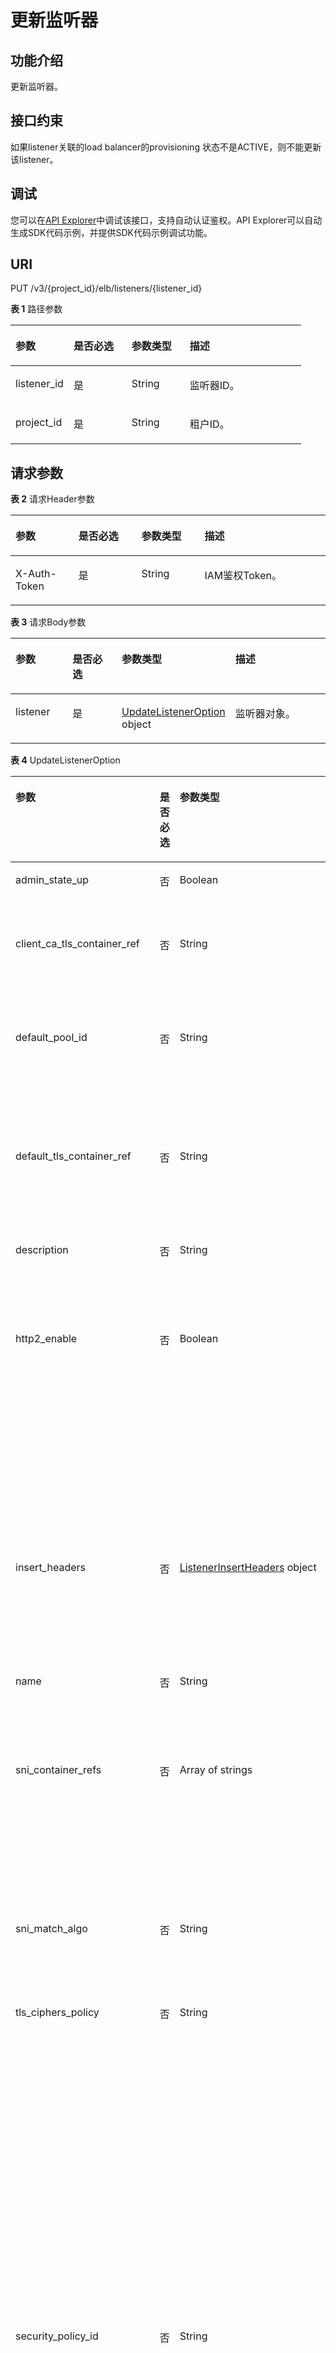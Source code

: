 # 更新监听器<a name="UpdateListener"></a>

## 功能介绍

更新监听器。

## 接口约束

如果listener关联的load balancer的provisioning 状态不是ACTIVE，则不能更新该listener。

## 调试<a name="atuogenerate_1"></a>

您可以在[API Explorer](https://apiexplorer.developer.huaweicloud.com/apiexplorer/doc?product=ELB&api=UpdateListener)中调试该接口，支持自动认证鉴权。API Explorer可以自动生成SDK代码示例，并提供SDK代码示例调试功能。

## URI

PUT /v3/\{project\_id\}/elb/listeners/\{listener\_id\}

**表 1**  路径参数

<table><thead align="left"><tr><th class="cellrowborder" valign="top" width="20%" id="mcps1.2.5.1.1"><p>参数</p>
</th>
<th class="cellrowborder" valign="top" width="20%" id="mcps1.2.5.1.2"><p>是否必选</p>
</th>
<th class="cellrowborder" valign="top" width="20%" id="mcps1.2.5.1.3"><p>参数类型</p>
</th>
<th class="cellrowborder" valign="top" width="40%" id="mcps1.2.5.1.4"><p>描述</p>
</th>
</tr>
</thead>
<tbody><tr><td class="cellrowborder" valign="top" width="20%" headers="mcps1.2.5.1.1 "><p>listener_id</p>
</td>
<td class="cellrowborder" valign="top" width="20%" headers="mcps1.2.5.1.2 "><p>是</p>
</td>
<td class="cellrowborder" valign="top" width="20%" headers="mcps1.2.5.1.3 "><p>String</p>
</td>
<td class="cellrowborder" valign="top" width="40%" headers="mcps1.2.5.1.4 "><p>监听器ID。</p>
</td>
</tr>
<tr><td class="cellrowborder" valign="top" width="20%" headers="mcps1.2.5.1.1 "><p>project_id</p>
</td>
<td class="cellrowborder" valign="top" width="20%" headers="mcps1.2.5.1.2 "><p>是</p>
</td>
<td class="cellrowborder" valign="top" width="20%" headers="mcps1.2.5.1.3 "><p>String</p>
</td>
<td class="cellrowborder" valign="top" width="40%" headers="mcps1.2.5.1.4 "><p>租户ID。</p>
</td>
</tr>
</tbody>
</table>

## 请求参数

**表 2**  请求Header参数

<a name="HeaderParameter"></a>
<table><thead align="left"><tr><th class="cellrowborder" valign="top" width="20%" id="mcps1.2.5.1.1"><p>参数</p>
</th>
<th class="cellrowborder" valign="top" width="20%" id="mcps1.2.5.1.2"><p>是否必选</p>
</th>
<th class="cellrowborder" valign="top" width="20%" id="mcps1.2.5.1.3"><p>参数类型</p>
</th>
<th class="cellrowborder" valign="top" width="40%" id="mcps1.2.5.1.4"><p>描述</p>
</th>
</tr>
</thead>
<tbody><tr><td class="cellrowborder" valign="top" width="20%" headers="mcps1.2.5.1.1 "><p>X-Auth-Token</p>
</td>
<td class="cellrowborder" valign="top" width="20%" headers="mcps1.2.5.1.2 "><p>是</p>
</td>
<td class="cellrowborder" valign="top" width="20%" headers="mcps1.2.5.1.3 "><p>String</p>
</td>
<td class="cellrowborder" valign="top" width="40%" headers="mcps1.2.5.1.4 "><p>IAM鉴权Token。</p>
</td>
</tr>
</tbody>
</table>

**表 3**  请求Body参数

<a name="request_UpdateListenerRequestBody"></a>
<table><thead align="left"><tr><th class="cellrowborder" valign="top" width="20%" id="mcps1.2.5.1.1"><p>参数</p>
</th>
<th class="cellrowborder" valign="top" width="20%" id="mcps1.2.5.1.2"><p>是否必选</p>
</th>
<th class="cellrowborder" valign="top" width="20%" id="mcps1.2.5.1.3"><p>参数类型</p>
</th>
<th class="cellrowborder" valign="top" width="40%" id="mcps1.2.5.1.4"><p>描述</p>
</th>
</tr>
</thead>
<tbody><tr><td class="cellrowborder" valign="top" width="20%" headers="mcps1.2.5.1.1 "><p>listener</p>
</td>
<td class="cellrowborder" valign="top" width="20%" headers="mcps1.2.5.1.2 "><p>是</p>
</td>
<td class="cellrowborder" valign="top" width="20%" headers="mcps1.2.5.1.3 "><p><a href="#request_UpdateListenerOption">UpdateListenerOption</a> object</p>
</td>
<td class="cellrowborder" valign="top" width="40%" headers="mcps1.2.5.1.4 "><p>监听器对象。</p>
</td>
</tr>
</tbody>
</table>

**表 4**  UpdateListenerOption

<a name="request_UpdateListenerOption"></a>
<table><thead align="left"><tr><th class="cellrowborder" valign="top" width="20%" id="mcps1.2.5.1.1"><p>参数</p>
</th>
<th class="cellrowborder" valign="top" width="20%" id="mcps1.2.5.1.2"><p>是否必选</p>
</th>
<th class="cellrowborder" valign="top" width="20%" id="mcps1.2.5.1.3"><p>参数类型</p>
</th>
<th class="cellrowborder" valign="top" width="40%" id="mcps1.2.5.1.4"><p>描述</p>
</th>
</tr>
</thead>
<tbody><tr><td class="cellrowborder" valign="top" width="20%" headers="mcps1.2.5.1.1 "><p>admin_state_up</p>
</td>
<td class="cellrowborder" valign="top" width="20%" headers="mcps1.2.5.1.2 "><p>否</p>
</td>
<td class="cellrowborder" valign="top" width="20%" headers="mcps1.2.5.1.3 "><p>Boolean</p>
</td>
<td class="cellrowborder" valign="top" width="40%" headers="mcps1.2.5.1.4 "><p>监听器的管理状态。只能设置为true。</p>
<p>不支持该字段，请勿使用。</p>
</td>
</tr>
<tr><td class="cellrowborder" valign="top" width="20%" headers="mcps1.2.5.1.1 "><p>client_ca_tls_container_ref</p>
</td>
<td class="cellrowborder" valign="top" width="20%" headers="mcps1.2.5.1.2 "><p>否</p>
</td>
<td class="cellrowborder" valign="top" width="20%" headers="mcps1.2.5.1.3 "><p>String</p>
</td>
<td class="cellrowborder" valign="top" width="40%" headers="mcps1.2.5.1.4 "><p>监听器使用的CA证书ID。当且仅当type=client时，才会使用该字段对应的证书。</p>
<p>监听器协议为QUIC时不支持该字段。</p>
</td>
</tr>
<tr><td class="cellrowborder" valign="top" width="20%" headers="mcps1.2.5.1.1 "><p>default_pool_id</p>
</td>
<td class="cellrowborder" valign="top" width="20%" headers="mcps1.2.5.1.2 "><p>否</p>
</td>
<td class="cellrowborder" valign="top" width="20%" headers="mcps1.2.5.1.3 "><p>String</p>
</td>
<td class="cellrowborder" valign="top" width="40%" headers="mcps1.2.5.1.4 "><p>监听器的默认后端云服务器组ID。当请求没有匹配的转发策略时，转发到默认后端云服务器上处理。</p>
<p>最小长度：<strong>1</strong></p>
<p>最大长度：<strong>36</strong></p>
</td>
</tr>
<tr><td class="cellrowborder" valign="top" width="20%" headers="mcps1.2.5.1.1 "><p>default_tls_container_ref</p>
</td>
<td class="cellrowborder" valign="top" width="20%" headers="mcps1.2.5.1.2 "><p>否</p>
</td>
<td class="cellrowborder" valign="top" width="20%" headers="mcps1.2.5.1.3 "><p>String</p>
</td>
<td class="cellrowborder" valign="top" width="40%" headers="mcps1.2.5.1.4 "><p>监听器使用的服务器证书ID。</p>
<p>使用说明：当监听器协议为HTTPS时，该字段必传，且对应的证书的type必须是server类型。</p>
</td>
</tr>
<tr><td class="cellrowborder" valign="top" width="20%" headers="mcps1.2.5.1.1 "><p>description</p>
</td>
<td class="cellrowborder" valign="top" width="20%" headers="mcps1.2.5.1.2 "><p>否</p>
</td>
<td class="cellrowborder" valign="top" width="20%" headers="mcps1.2.5.1.3 "><p>String</p>
</td>
<td class="cellrowborder" valign="top" width="40%" headers="mcps1.2.5.1.4 "><p>监听器的描述信息。</p>
<p>最小长度：<strong>0</strong></p>
<p>最大长度：<strong>255</strong></p>
</td>
</tr>
<tr><td class="cellrowborder" valign="top" width="20%" headers="mcps1.2.5.1.1 "><p>http2_enable</p>
</td>
<td class="cellrowborder" valign="top" width="20%" headers="mcps1.2.5.1.2 "><p>否</p>
</td>
<td class="cellrowborder" valign="top" width="20%" headers="mcps1.2.5.1.3 "><p>Boolean</p>
</td>
<td class="cellrowborder" valign="top" width="40%" headers="mcps1.2.5.1.4 "><p>客户端与LB之间的HTTPS请求的HTTP2功能的开启状态。 开启后，可提升客户端与LB间的访问性能，但LB与后端服务器间仍采用HTTP1.X协议。</p>
<p>使用说明：</p>
<ul><li><p>仅HTTPS协议监听器有效。</p>
</li><li><p>QUIC监听器不能设置该字段，固定返回为true。</p>
</li><li><p>其他协议的监听器可设置该字段但无效，无论取值如何都不影响监听器正常运行。</p>
</li></ul>
</td>
</tr>
<tr><td class="cellrowborder" valign="top" width="20%" headers="mcps1.2.5.1.1 "><p>insert_headers</p>
</td>
<td class="cellrowborder" valign="top" width="20%" headers="mcps1.2.5.1.2 "><p>否</p>
</td>
<td class="cellrowborder" valign="top" width="20%" headers="mcps1.2.5.1.3 "><p><a href="#request_ListenerInsertHeaders">ListenerInsertHeaders</a> object</p>
</td>
<td class="cellrowborder" valign="top" width="40%" headers="mcps1.2.5.1.4 "><p>可选的HTTP头插入，可以将从负载均衡器到后端云服务器的路径中需要被后端云服务器用到的信息写入HTTP中， 随报文传递到后端云服务器使。例如可通过X-Forwarded-ELB-IP开关，将负载均衡器的弹性公网IP传到后端云服务器。</p>
</td>
</tr>
<tr><td class="cellrowborder" valign="top" width="20%" headers="mcps1.2.5.1.1 "><p>name</p>
</td>
<td class="cellrowborder" valign="top" width="20%" headers="mcps1.2.5.1.2 "><p>否</p>
</td>
<td class="cellrowborder" valign="top" width="20%" headers="mcps1.2.5.1.3 "><p>String</p>
</td>
<td class="cellrowborder" valign="top" width="40%" headers="mcps1.2.5.1.4 "><p>监听器的名称。</p>
<p>最小长度：<strong>0</strong></p>
<p>最大长度：<strong>255</strong></p>
</td>
</tr>
<tr><td class="cellrowborder" valign="top" width="20%" headers="mcps1.2.5.1.1 "><p>sni_container_refs</p>
</td>
<td class="cellrowborder" valign="top" width="20%" headers="mcps1.2.5.1.2 "><p>否</p>
</td>
<td class="cellrowborder" valign="top" width="20%" headers="mcps1.2.5.1.3 "><p>Array of strings</p>
</td>
<td class="cellrowborder" valign="top" width="40%" headers="mcps1.2.5.1.4 "><p>监听器使用的SNI证书（带域名的服务器证书）ID列表。</p>
<p>使用说明：</p>
<ul><li><p>列表对应的所有SNI证书的域名不允许存在重复。</p>
</li><li><p>列表对应的所有SNI证书的域名总数不超过30。</p>
</li></ul>
</td>
</tr>
<tr><td class="cellrowborder" valign="top" width="20%" headers="mcps1.2.5.1.1 "><p>sni_match_algo</p>
</td>
<td class="cellrowborder" valign="top" width="20%" headers="mcps1.2.5.1.2 "><p>否</p>
</td>
<td class="cellrowborder" valign="top" width="20%" headers="mcps1.2.5.1.3 "><p>String</p>
</td>
<td class="cellrowborder" valign="top" width="40%" headers="mcps1.2.5.1.4 "><p>监听器使用的SNI证书泛域名匹配方式。 longest_suffix表示最长尾缀匹配，wildcard表示标准域名分级匹配。 默认为wildcard。</p>
</td>
</tr>
<tr><td class="cellrowborder" valign="top" width="20%" headers="mcps1.2.5.1.1 "><p>tls_ciphers_policy</p>
</td>
<td class="cellrowborder" valign="top" width="20%" headers="mcps1.2.5.1.2 "><p>否</p>
</td>
<td class="cellrowborder" valign="top" width="20%" headers="mcps1.2.5.1.3 "><p>String</p>
</td>
<td class="cellrowborder" valign="top" width="40%" headers="mcps1.2.5.1.4 "><p>监听器使用的安全策略。</p>
<p>取值：tls-1-0-inherit,tls-1-0, tls-1-1, tls-1-2,tls-1-2-strict，tls-1-2-fs，tls-1-0-with-1-3, tls-1-2-fs-with-1-3, hybrid-policy-1-0，默认：tls-1-0。</p>
<p>使用说明：</p>
<ul><li><p>仅对HTTPS协议类型的监听器且关联LB为独享型时有效。</p>
</li><li><p>QUIC监听器不支持该字段。</p>
</li><li><p>若同时设置了security_policy_id和tls_ciphers_policy，则仅security_policy_id生效。</p>
</li><li><p>加密套件的优先顺序为ecc套件、rsa套件、tls1.3协议的套件（即支持ecc又支持rsa）</p>
</li></ul>
</td>
</tr>
<tr><td class="cellrowborder" valign="top" width="20%" headers="mcps1.2.5.1.1 "><p>security_policy_id</p>
</td>
<td class="cellrowborder" valign="top" width="20%" headers="mcps1.2.5.1.2 "><p>否</p>
</td>
<td class="cellrowborder" valign="top" width="20%" headers="mcps1.2.5.1.3 "><p>String</p>
</td>
<td class="cellrowborder" valign="top" width="40%" headers="mcps1.2.5.1.4 "><p>自定义安全策略的ID。</p>
<p>使用说明：</p>
<ul><li><p>仅对HTTPS协议类型的监听器且关联LB为独享型时有效。</p>
</li><li><p>若同时设置了security_policy_id和tls_ciphers_policy，则仅security_policy_id生效。</p>
</li><li><p>加密套件的优先顺序为ecc套件、rsa套件、tls1.3协议的套件（即支持ecc又支持rsa）</p>
</li></ul>
<p>最小长度：<strong>1</strong></p>
<p>最大长度：<strong>36</strong></p>
</td>
</tr>
<tr><td class="cellrowborder" valign="top" width="20%" headers="mcps1.2.5.1.1 "><p>enable_member_retry</p>
</td>
<td class="cellrowborder" valign="top" width="20%" headers="mcps1.2.5.1.2 "><p>否</p>
</td>
<td class="cellrowborder" valign="top" width="20%" headers="mcps1.2.5.1.3 "><p>Boolean</p>
</td>
<td class="cellrowborder" valign="top" width="40%" headers="mcps1.2.5.1.4 "><p>是否开启后端服务器的重试。</p>
<p>取值：true 开启重试，false 不开启重试。默认：true。</p>
<p>使用说明：</p>
<ul><li><p>若关联是共享型LB，仅在protocol为HTTP、TERMINATED_HTTPS时才能传入该字段。</p>
</li><li><p>若关联是独享型LB，仅在protocol为HTTP、HTTPS和QUIC时才能传入该字段。</p>
</li></ul>
</td>
</tr>
<tr><td class="cellrowborder" valign="top" width="20%" headers="mcps1.2.5.1.1 "><p>member_timeout</p>
</td>
<td class="cellrowborder" valign="top" width="20%" headers="mcps1.2.5.1.2 "><p>否</p>
</td>
<td class="cellrowborder" valign="top" width="20%" headers="mcps1.2.5.1.3 "><p>Integer</p>
</td>
<td class="cellrowborder" valign="top" width="40%" headers="mcps1.2.5.1.4 "><p>等待后端服务器响应超时时间。请求转发后端服务器后，在等待超时member_timeout时长没有响应，负载均衡将终止等待，并返回 HTTP504错误码。</p>
<p>取值：1-300s。</p>
<p>使用说明：仅支持协议为HTTP/HTTPS的监听器。</p>
<p>最小值：<strong>1</strong></p>
<p>最大值：<strong>300</strong></p>
</td>
</tr>
<tr><td class="cellrowborder" valign="top" width="20%" headers="mcps1.2.5.1.1 "><p>client_timeout</p>
</td>
<td class="cellrowborder" valign="top" width="20%" headers="mcps1.2.5.1.2 "><p>否</p>
</td>
<td class="cellrowborder" valign="top" width="20%" headers="mcps1.2.5.1.3 "><p>Integer</p>
</td>
<td class="cellrowborder" valign="top" width="40%" headers="mcps1.2.5.1.4 "><p>等待客户端请求超时时间，仅限协议为HTTP，HTTPS的监听器配置。取值范围为1-300s, 默认值为60s TCP，UDP协议的监听器不支持此字段</p>
<p>最小值：<strong>1</strong></p>
<p>最大值：<strong>300</strong></p>
</td>
</tr>
<tr><td class="cellrowborder" valign="top" width="20%" headers="mcps1.2.5.1.1 "><p>keepalive_timeout</p>
</td>
<td class="cellrowborder" valign="top" width="20%" headers="mcps1.2.5.1.2 "><p>否</p>
</td>
<td class="cellrowborder" valign="top" width="20%" headers="mcps1.2.5.1.3 "><p>Integer</p>
</td>
<td class="cellrowborder" valign="top" width="40%" headers="mcps1.2.5.1.4 "><p>客户端连接空闲超时时间。在超过keepalive_timeout时长一直没有请求， 负载均衡会暂时中断当前连接，直到一下次请求时重新建立新的连接。</p>
<p>取值：</p>
<ul><li><p>若为TCP监听器，取值范围为（10-4000s）默认值为300s。</p>
</li><li><p>若为HTTP/HTTPS/TERMINATED_HTTPS监听器，取值范围为（0-4000s）默认值为60s。</p>
</li></ul>
<p>UDP监听器不支持此字段。</p>
</td>
</tr>
<tr><td class="cellrowborder" valign="top" width="20%" headers="mcps1.2.5.1.1 "><p>ipgroup</p>
</td>
<td class="cellrowborder" valign="top" width="20%" headers="mcps1.2.5.1.2 "><p>否</p>
</td>
<td class="cellrowborder" valign="top" width="20%" headers="mcps1.2.5.1.3 "><p><a href="#request_UpdateListenerIpGroupOption">UpdateListenerIpGroupOption</a> object</p>
</td>
<td class="cellrowborder" valign="top" width="40%" headers="mcps1.2.5.1.4 "><p>listener对象中的ipgroup信息</p>
</td>
</tr>
<tr><td class="cellrowborder" valign="top" width="20%" headers="mcps1.2.5.1.1 "><p>transparent_client_ip_enable</p>
</td>
<td class="cellrowborder" valign="top" width="20%" headers="mcps1.2.5.1.2 "><p>否</p>
</td>
<td class="cellrowborder" valign="top" width="20%" headers="mcps1.2.5.1.3 "><p>Boolean</p>
</td>
<td class="cellrowborder" valign="top" width="40%" headers="mcps1.2.5.1.4 "><p>是否透传客户端IP地址。开启后客户端IP地址将透传到后端服务器。 仅作用于共享型LB的TCP/UDP监听器。</p>
<p>取值：</p>
<ul><li><p>共享型LB的TCP/UDP监听器可设置为true或false，不传默认为false。</p>
</li><li><p>共享型LB的HTTP/HTTPS监听器只支持设置为true，不传默认为true。</p>
</li><li><p>独享型负载均衡器所有协议的监听器只支持设置为true，不传默认为true。</p>
</li></ul>
<p>使用说明：</p>
<ul><li><p>开启特性后，ELB和后端服务器之间直接使用真实的IP访问，需要确保已正确设置服务器的安全组以及访问控制策略。</p>
</li><li><p>开启特性后，不支持同一台服务器既作为后端服务器又作为客户端的场景。</p>
</li><li><p>开启特性后，不支持变更后端服务器规格。</p>
</li></ul>
</td>
</tr>
<tr><td class="cellrowborder" valign="top" width="20%" headers="mcps1.2.5.1.1 "><p>enhance_l7policy_enable</p>
</td>
<td class="cellrowborder" valign="top" width="20%" headers="mcps1.2.5.1.2 "><p>否</p>
</td>
<td class="cellrowborder" valign="top" width="20%" headers="mcps1.2.5.1.3 "><p>Boolean</p>
</td>
<td class="cellrowborder" valign="top" width="40%" headers="mcps1.2.5.1.4 "><p>是否开启高级转发策略功能。开启高级转发策略后，支持更灵活的转发策略和转发规则设置。</p>
<p>取值：true开启，false不开启。</p>
<p>开启后支持如下场景：</p>
<ul><li><p>转发策略的action字段支持指定为REDIRECT_TO_URL, FIXED_RESPONSE，即支持URL重定向和响应固定的内容给客户端。</p>
</li><li><p>转发策略支持指定priority、redirect_url_config、fixed_response_config字段。</p>
</li><li><p>转发规则rule的type可以指定METHOD, HEADER, QUERY_STRING, SOURCE_IP这几种取值。</p>
</li><li><p>转发规则rule的type为HOST_NAME时，转发规则rule的value支持通配符*。</p>
</li><li><p>转发规则支持指定conditions字段。</p>
</li></ul>
</td>
</tr>
<tr><td class="cellrowborder" valign="top" width="20%" headers="mcps1.2.5.1.1 "><p>quic_config</p>
</td>
<td class="cellrowborder" valign="top" width="20%" headers="mcps1.2.5.1.2 "><p>否</p>
</td>
<td class="cellrowborder" valign="top" width="20%" headers="mcps1.2.5.1.3 "><p><a href="#request_UpdateListenerQuicConfigOption">UpdateListenerQuicConfigOption</a> object</p>
</td>
<td class="cellrowborder" valign="top" width="40%" headers="mcps1.2.5.1.4 "><p>当前监听器关联的QUIC监听器配置信息，仅protocol为HTTPS时有效。</p>
<p>对于TCP/UDP/HTTP/QUIC监听器，若该字段非空则报错。</p>
<div class="note"><span class="notetitle"> 说明： </span><div class="notebody"><p>客户端向服务端发送正常的HTTP协议请求并携带了支持QUIC协议的信息。 如果服务端监听器开启了升级QUIC，那么就会在响应头中加入服务端支持的QUIC端口和版本信息。 客户端再次请求时会同时发送TCP(HTTPS)和UDP(QUIC)请求，若QUIC请求成功，则后续继续使用QUIC交互。</p>
</div></div>
</td>
</tr>
</tbody>
</table>

**表 5**  ListenerInsertHeaders

<a name="request_ListenerInsertHeaders"></a>
<table><thead align="left"><tr><th class="cellrowborder" valign="top" width="20%" id="mcps1.2.5.1.1"><p>参数</p>
</th>
<th class="cellrowborder" valign="top" width="20%" id="mcps1.2.5.1.2"><p>是否必选</p>
</th>
<th class="cellrowborder" valign="top" width="20%" id="mcps1.2.5.1.3"><p>参数类型</p>
</th>
<th class="cellrowborder" valign="top" width="40%" id="mcps1.2.5.1.4"><p>描述</p>
</th>
</tr>
</thead>
<tbody><tr><td class="cellrowborder" valign="top" width="20%" headers="mcps1.2.5.1.1 "><p>X-Forwarded-ELB-IP</p>
</td>
<td class="cellrowborder" valign="top" width="20%" headers="mcps1.2.5.1.2 "><p>否</p>
</td>
<td class="cellrowborder" valign="top" width="20%" headers="mcps1.2.5.1.3 "><p>Boolean</p>
</td>
<td class="cellrowborder" valign="top" width="40%" headers="mcps1.2.5.1.4 "><p>X-Forwarded-ELB-IP设为true可以将ELB实例的eip地址从报文的http头中带到后端云服务器。</p>
<p>缺省值：<strong>false</strong></p>
</td>
</tr>
<tr><td class="cellrowborder" valign="top" width="20%" headers="mcps1.2.5.1.1 "><p>X-Forwarded-Port</p>
</td>
<td class="cellrowborder" valign="top" width="20%" headers="mcps1.2.5.1.2 "><p>否</p>
</td>
<td class="cellrowborder" valign="top" width="20%" headers="mcps1.2.5.1.3 "><p>Boolean</p>
</td>
<td class="cellrowborder" valign="top" width="40%" headers="mcps1.2.5.1.4 "><p>X-Forwarded-Port设为true可以将ELB实例的监听端口从报文的http头中带到后端云服务器。</p>
<p>缺省值：<strong>false</strong></p>
</td>
</tr>
<tr><td class="cellrowborder" valign="top" width="20%" headers="mcps1.2.5.1.1 "><p>X-Forwarded-For-Port</p>
</td>
<td class="cellrowborder" valign="top" width="20%" headers="mcps1.2.5.1.2 "><p>否</p>
</td>
<td class="cellrowborder" valign="top" width="20%" headers="mcps1.2.5.1.3 "><p>Boolean</p>
</td>
<td class="cellrowborder" valign="top" width="40%" headers="mcps1.2.5.1.4 "><p>X-Forwarded-For-Port设为true可以将客户端的源端口从报文的http头中带到后端云服务器。</p>
<p>缺省值：<strong>false</strong></p>
</td>
</tr>
<tr><td class="cellrowborder" valign="top" width="20%" headers="mcps1.2.5.1.1 "><p>X-Forwarded-Host</p>
</td>
<td class="cellrowborder" valign="top" width="20%" headers="mcps1.2.5.1.2 "><p>否</p>
</td>
<td class="cellrowborder" valign="top" width="20%" headers="mcps1.2.5.1.3 "><p>Boolean</p>
</td>
<td class="cellrowborder" valign="top" width="40%" headers="mcps1.2.5.1.4 "><p>X-Forwarded-Host设为true可以将客户请求头的X-Forwarded-Host设置为请求头的Host带到后端云服务器。</p>
<p>缺省值：<strong>true</strong></p>
</td>
</tr>
</tbody>
</table>

**表 6**  UpdateListenerIpGroupOption

<a name="request_UpdateListenerIpGroupOption"></a>
<table><thead align="left"><tr><th class="cellrowborder" valign="top" width="20%" id="mcps1.2.5.1.1"><p>参数</p>
</th>
<th class="cellrowborder" valign="top" width="20%" id="mcps1.2.5.1.2"><p>是否必选</p>
</th>
<th class="cellrowborder" valign="top" width="20%" id="mcps1.2.5.1.3"><p>参数类型</p>
</th>
<th class="cellrowborder" valign="top" width="40%" id="mcps1.2.5.1.4"><p>描述</p>
</th>
</tr>
</thead>
<tbody><tr><td class="cellrowborder" valign="top" width="20%" headers="mcps1.2.5.1.1 "><p>ipgroup_id</p>
</td>
<td class="cellrowborder" valign="top" width="20%" headers="mcps1.2.5.1.2 "><p>否</p>
</td>
<td class="cellrowborder" valign="top" width="20%" headers="mcps1.2.5.1.3 "><p>String</p>
</td>
<td class="cellrowborder" valign="top" width="40%" headers="mcps1.2.5.1.4 "><p>监听器关联的访问控制组的id。 创建时必选，更新时非必选。 指定的ipgroup必须已存在，不能指定为null，否则与enable_ipgroup冲突。</p>
<p>最小长度：<strong>1</strong></p>
<p>最大长度：<strong>36</strong></p>
</td>
</tr>
<tr><td class="cellrowborder" valign="top" width="20%" headers="mcps1.2.5.1.1 "><p>enable_ipgroup</p>
</td>
<td class="cellrowborder" valign="top" width="20%" headers="mcps1.2.5.1.2 "><p>否</p>
</td>
<td class="cellrowborder" valign="top" width="20%" headers="mcps1.2.5.1.3 "><p>Boolean</p>
</td>
<td class="cellrowborder" valign="top" width="40%" headers="mcps1.2.5.1.4 "><p>访问控制组的状态。 True:开启访问控制； Flase：关闭访问控制； 开启访问控制的监听器，允许直接删除。</p>
</td>
</tr>
<tr><td class="cellrowborder" valign="top" width="20%" headers="mcps1.2.5.1.1 "><p>type</p>
</td>
<td class="cellrowborder" valign="top" width="20%" headers="mcps1.2.5.1.2 "><p>否</p>
</td>
<td class="cellrowborder" valign="top" width="20%" headers="mcps1.2.5.1.3 "><p>String</p>
</td>
<td class="cellrowborder" valign="top" width="40%" headers="mcps1.2.5.1.4 "><p>访问控制组的类型。 white:白名单，只允许指定ip访问； black:黑名单，不允许指定ip访问；</p>
</td>
</tr>
</tbody>
</table>

**表 7**  UpdateListenerQuicConfigOption

<a name="request_UpdateListenerQuicConfigOption"></a>
<table><thead align="left"><tr><th class="cellrowborder" valign="top" width="20%" id="mcps1.2.5.1.1"><p>参数</p>
</th>
<th class="cellrowborder" valign="top" width="20%" id="mcps1.2.5.1.2"><p>是否必选</p>
</th>
<th class="cellrowborder" valign="top" width="20%" id="mcps1.2.5.1.3"><p>参数类型</p>
</th>
<th class="cellrowborder" valign="top" width="40%" id="mcps1.2.5.1.4"><p>描述</p>
</th>
</tr>
</thead>
<tbody><tr><td class="cellrowborder" valign="top" width="20%" headers="mcps1.2.5.1.1 "><p>quic_listener_id</p>
</td>
<td class="cellrowborder" valign="top" width="20%" headers="mcps1.2.5.1.2 "><p>否</p>
</td>
<td class="cellrowborder" valign="top" width="20%" headers="mcps1.2.5.1.3 "><p>String</p>
</td>
<td class="cellrowborder" valign="top" width="40%" headers="mcps1.2.5.1.4 "><p>监听器关联的QUIC监听器ID。指定的listener id必须已存在，且协议类型为QUIC，不能指定为null，否则与enable_quic_upgrade冲突。</p>
</td>
</tr>
<tr><td class="cellrowborder" valign="top" width="20%" headers="mcps1.2.5.1.1 "><p>enable_quic_upgrade</p>
</td>
<td class="cellrowborder" valign="top" width="20%" headers="mcps1.2.5.1.2 "><p>否</p>
</td>
<td class="cellrowborder" valign="top" width="20%" headers="mcps1.2.5.1.3 "><p>Boolean</p>
</td>
<td class="cellrowborder" valign="top" width="40%" headers="mcps1.2.5.1.4 "><p>QUIC升级的开启状态。 True:开启QUIC升级； Flase：关闭QUIC升级； 开启HTTPS监听器升级QUIC监听器能力</p>
</td>
</tr>
</tbody>
</table>

## 响应参数

**状态码： 200**

**表 8**  响应Body参数

<a name="response_UpdateListenerResponseBody"></a>
<table><thead align="left"><tr><th class="cellrowborder" valign="top" width="20%" id="mcps1.2.4.1.1"><p>参数</p>
</th>
<th class="cellrowborder" valign="top" width="20%" id="mcps1.2.4.1.2"><p>参数类型</p>
</th>
<th class="cellrowborder" valign="top" width="60%" id="mcps1.2.4.1.3"><p>描述</p>
</th>
</tr>
</thead>
<tbody><tr><td class="cellrowborder" valign="top" width="20%" headers="mcps1.2.4.1.1 "><p>request_id</p>
</td>
<td class="cellrowborder" valign="top" width="20%" headers="mcps1.2.4.1.2 "><p>String</p>
</td>
<td class="cellrowborder" valign="top" width="60%" headers="mcps1.2.4.1.3 "><p>请求ID。</p>
<p>注：自动生成 。</p>
</td>
</tr>
<tr><td class="cellrowborder" valign="top" width="20%" headers="mcps1.2.4.1.1 "><p>listener</p>
</td>
<td class="cellrowborder" valign="top" width="20%" headers="mcps1.2.4.1.2 "><p><a href="#response_Listener">Listener</a> object</p>
</td>
<td class="cellrowborder" valign="top" width="60%" headers="mcps1.2.4.1.3 "><p>监听器对象。</p>
</td>
</tr>
</tbody>
</table>

**表 9**  Listener

<a name="response_Listener"></a>
<table><thead align="left"><tr><th class="cellrowborder" valign="top" width="20%" id="mcps1.2.4.1.1"><p>参数</p>
</th>
<th class="cellrowborder" valign="top" width="20%" id="mcps1.2.4.1.2"><p>参数类型</p>
</th>
<th class="cellrowborder" valign="top" width="60%" id="mcps1.2.4.1.3"><p>描述</p>
</th>
</tr>
</thead>
<tbody><tr><td class="cellrowborder" valign="top" width="20%" headers="mcps1.2.4.1.1 "><p>admin_state_up</p>
</td>
<td class="cellrowborder" valign="top" width="20%" headers="mcps1.2.4.1.2 "><p>Boolean</p>
</td>
<td class="cellrowborder" valign="top" width="60%" headers="mcps1.2.4.1.3 "><p>监听器的管理状态。只能设置为true。</p>
<p>不支持该字段，请勿使用。</p>
</td>
</tr>
<tr><td class="cellrowborder" valign="top" width="20%" headers="mcps1.2.4.1.1 "><p>client_ca_tls_container_ref</p>
</td>
<td class="cellrowborder" valign="top" width="20%" headers="mcps1.2.4.1.2 "><p>String</p>
</td>
<td class="cellrowborder" valign="top" width="60%" headers="mcps1.2.4.1.3 "><p>监听器使用的CA证书ID。当且仅当type=client时，才会使用该字段对应的证书。</p>
</td>
</tr>
<tr><td class="cellrowborder" valign="top" width="20%" headers="mcps1.2.4.1.1 "><p>connection_limit</p>
</td>
<td class="cellrowborder" valign="top" width="20%" headers="mcps1.2.4.1.2 "><p>Integer</p>
</td>
<td class="cellrowborder" valign="top" width="60%" headers="mcps1.2.4.1.3 "><p>监听器的最大连接数。</p>
<p>取值：-1表示不限制，默认为-1。</p>
<p>不支持该字段，请勿使用。</p>
</td>
</tr>
<tr><td class="cellrowborder" valign="top" width="20%" headers="mcps1.2.4.1.1 "><p>created_at</p>
</td>
<td class="cellrowborder" valign="top" width="20%" headers="mcps1.2.4.1.2 "><p>String</p>
</td>
<td class="cellrowborder" valign="top" width="60%" headers="mcps1.2.4.1.3 "><p>监听器的创建时间。格式：yyyy-MM-dd'T'HH:mm:ss'Z'，如：2021-07-30T12:03:44Z</p>
</td>
</tr>
<tr><td class="cellrowborder" valign="top" width="20%" headers="mcps1.2.4.1.1 "><p>default_pool_id</p>
</td>
<td class="cellrowborder" valign="top" width="20%" headers="mcps1.2.4.1.2 "><p>String</p>
</td>
<td class="cellrowborder" valign="top" width="60%" headers="mcps1.2.4.1.3 "><p>监听器的默认后端云服务器组ID。当请求没有匹配的转发策略时，转发到默认后端云服务器上处理。</p>
</td>
</tr>
<tr><td class="cellrowborder" valign="top" width="20%" headers="mcps1.2.4.1.1 "><p>default_tls_container_ref</p>
</td>
<td class="cellrowborder" valign="top" width="20%" headers="mcps1.2.4.1.2 "><p>String</p>
</td>
<td class="cellrowborder" valign="top" width="60%" headers="mcps1.2.4.1.3 "><p>监听器使用的服务器证书ID。</p>
</td>
</tr>
<tr><td class="cellrowborder" valign="top" width="20%" headers="mcps1.2.4.1.1 "><p>description</p>
</td>
<td class="cellrowborder" valign="top" width="20%" headers="mcps1.2.4.1.2 "><p>String</p>
</td>
<td class="cellrowborder" valign="top" width="60%" headers="mcps1.2.4.1.3 "><p>监听器的描述信息。</p>
</td>
</tr>
<tr><td class="cellrowborder" valign="top" width="20%" headers="mcps1.2.4.1.1 "><p>http2_enable</p>
</td>
<td class="cellrowborder" valign="top" width="20%" headers="mcps1.2.4.1.2 "><p>Boolean</p>
</td>
<td class="cellrowborder" valign="top" width="60%" headers="mcps1.2.4.1.3 "><p>客户端与LB之间的HTTPS请求的HTTP2功能的开启状态。 开启后，可提升客户端与LB间的访问性能，但LB与后端服务器间仍采用HTTP1.X协议。</p>
<p>使用说明：</p>
<ul><li><p>仅HTTPS协议监听器有效。</p>
</li><li><p>QUIC监听器不能设置该字段，固定返回为true。</p>
</li><li><p>其他协议的监听器可设置该字段但无效，无论取值如何都不影响监听器正常运行。</p>
</li></ul>
</td>
</tr>
<tr><td class="cellrowborder" valign="top" width="20%" headers="mcps1.2.4.1.1 "><p>id</p>
</td>
<td class="cellrowborder" valign="top" width="20%" headers="mcps1.2.4.1.2 "><p>String</p>
</td>
<td class="cellrowborder" valign="top" width="60%" headers="mcps1.2.4.1.3 "><p>监听器ID。</p>
</td>
</tr>
<tr><td class="cellrowborder" valign="top" width="20%" headers="mcps1.2.4.1.1 "><p>insert_headers</p>
</td>
<td class="cellrowborder" valign="top" width="20%" headers="mcps1.2.4.1.2 "><p><a href="#response_ListenerInsertHeaders">ListenerInsertHeaders</a> object</p>
</td>
<td class="cellrowborder" valign="top" width="60%" headers="mcps1.2.4.1.3 "><p>可选的HTTP头插入，可以将从负载均衡器到后端云服务器的路径中需要被后端云服务器用到的信息写入HTTP中， 随报文传递到后端云服务器使。例如可通过X-Forwarded-ELB-IP开关，将负载均衡器的弹性公网IP传到后端云服务器。</p>
</td>
</tr>
<tr><td class="cellrowborder" valign="top" width="20%" headers="mcps1.2.4.1.1 "><p>loadbalancers</p>
</td>
<td class="cellrowborder" valign="top" width="20%" headers="mcps1.2.4.1.2 "><p>Array of <a href="#response_LoadBalancerRef">LoadBalancerRef</a> objects</p>
</td>
<td class="cellrowborder" valign="top" width="60%" headers="mcps1.2.4.1.3 "><p>监听器所属的负载均衡器的ID列表。一个监听器只支持关联到一个LB。</p>
</td>
</tr>
<tr><td class="cellrowborder" valign="top" width="20%" headers="mcps1.2.4.1.1 "><p>name</p>
</td>
<td class="cellrowborder" valign="top" width="20%" headers="mcps1.2.4.1.2 "><p>String</p>
</td>
<td class="cellrowborder" valign="top" width="60%" headers="mcps1.2.4.1.3 "><p>监听器的名称。</p>
</td>
</tr>
<tr><td class="cellrowborder" valign="top" width="20%" headers="mcps1.2.4.1.1 "><p>project_id</p>
</td>
<td class="cellrowborder" valign="top" width="20%" headers="mcps1.2.4.1.2 "><p>String</p>
</td>
<td class="cellrowborder" valign="top" width="60%" headers="mcps1.2.4.1.3 "><p>监听器所在的项目ID。</p>
</td>
</tr>
<tr><td class="cellrowborder" valign="top" width="20%" headers="mcps1.2.4.1.1 "><p>protocol</p>
</td>
<td class="cellrowborder" valign="top" width="20%" headers="mcps1.2.4.1.2 "><p>String</p>
</td>
<td class="cellrowborder" valign="top" width="60%" headers="mcps1.2.4.1.3 "><p>监听器的监听协议。</p>
<p>取值：TCP、UDP、HTTP、HTTPS、TERMINATED_HTTPS、QUIC。</p>
<p>使用说明：</p>
<ul><li><p>共享型LB上的HTTPS监听器只支持设置为TERMINATED_HTTPS， 创建时传入HTTPS将会自动转为TERMINATED_HTTPS。</p>
</li><li><p>独享型LB上的HTTPS监听器只支持设置为HTTPS，创建时传入TERMINATED_HTTPS将会自动转为HTTPS。</p>
</li></ul>
</td>
</tr>
<tr><td class="cellrowborder" valign="top" width="20%" headers="mcps1.2.4.1.1 "><p>protocol_port</p>
</td>
<td class="cellrowborder" valign="top" width="20%" headers="mcps1.2.4.1.2 "><p>Integer</p>
</td>
<td class="cellrowborder" valign="top" width="60%" headers="mcps1.2.4.1.3 "><p>监听器的前端监听端口。客户端将请求发送到该端口中。</p>
<p>最小值：<strong>1</strong></p>
<p>最大值：<strong>65535</strong></p>
</td>
</tr>
<tr><td class="cellrowborder" valign="top" width="20%" headers="mcps1.2.4.1.1 "><p>sni_container_refs</p>
</td>
<td class="cellrowborder" valign="top" width="20%" headers="mcps1.2.4.1.2 "><p>Array of strings</p>
</td>
<td class="cellrowborder" valign="top" width="60%" headers="mcps1.2.4.1.3 "><p>监听器使用的SNI证书（带域名的服务器证书）ID列表。</p>
<p>使用说明：</p>
<ul><li><p>列表对应的所有SNI证书的域名不允许存在重复。</p>
</li><li><p>列表对应的所有SNI证书的域名总数不超过30。</p>
</li></ul>
</td>
</tr>
<tr><td class="cellrowborder" valign="top" width="20%" headers="mcps1.2.4.1.1 "><p>sni_match_algo</p>
</td>
<td class="cellrowborder" valign="top" width="20%" headers="mcps1.2.4.1.2 "><p>String</p>
</td>
<td class="cellrowborder" valign="top" width="60%" headers="mcps1.2.4.1.3 "><p>监听器使用的SNI证书泛域名匹配方式。 longest_suffix表示最长尾缀匹配，wildcard表示标准域名分级匹配。 默认为wildcard。</p>
</td>
</tr>
<tr><td class="cellrowborder" valign="top" width="20%" headers="mcps1.2.4.1.1 "><p>tags</p>
</td>
<td class="cellrowborder" valign="top" width="20%" headers="mcps1.2.4.1.2 "><p>Array of <a href="#response_Tag">Tag</a> objects</p>
</td>
<td class="cellrowborder" valign="top" width="60%" headers="mcps1.2.4.1.3 "><p>标签列表。</p>
</td>
</tr>
<tr><td class="cellrowborder" valign="top" width="20%" headers="mcps1.2.4.1.1 "><p>updated_at</p>
</td>
<td class="cellrowborder" valign="top" width="20%" headers="mcps1.2.4.1.2 "><p>String</p>
</td>
<td class="cellrowborder" valign="top" width="60%" headers="mcps1.2.4.1.3 "><p>监听器的更新时间。格式：yyyy-MM-dd'T'HH:mm:ss'Z'，如：2021-07-30T12:03:44Z</p>
</td>
</tr>
<tr><td class="cellrowborder" valign="top" width="20%" headers="mcps1.2.4.1.1 "><p>tls_ciphers_policy</p>
</td>
<td class="cellrowborder" valign="top" width="20%" headers="mcps1.2.4.1.2 "><p>String</p>
</td>
<td class="cellrowborder" valign="top" width="60%" headers="mcps1.2.4.1.3 "><p>监听器使用的安全策略。</p>
<p>取值：tls-1-0-inherit,tls-1-0, tls-1-1, tls-1-2,tls-1-2-strict，tls-1-2-fs，tls-1-0-with-1-3, tls-1-2-fs-with-1-3, hybrid-policy-1-0，默认：tls-1-0。</p>
<p>使用说明：</p>
<ul><li><p>仅对HTTPS协议类型的监听器且关联LB为独享型时有效。</p>
</li><li><p>QUIC监听器不支持该字段。</p>
</li><li><p>若同时设置了security_policy_id和tls_ciphers_policy，则仅security_policy_id生效。</p>
</li><li><p>加密套件的优先顺序为ecc套件、rsa套件、tls1.3协议的套件（即支持ecc又支持rsa）</p>
</li></ul>
</td>
</tr>
<tr><td class="cellrowborder" valign="top" width="20%" headers="mcps1.2.4.1.1 "><p>security_policy_id</p>
</td>
<td class="cellrowborder" valign="top" width="20%" headers="mcps1.2.4.1.2 "><p>String</p>
</td>
<td class="cellrowborder" valign="top" width="60%" headers="mcps1.2.4.1.3 "><p>自定义安全策略的ID。</p>
<p>使用说明：</p>
<ul><li><p>仅对HTTPS协议类型的监听器且关联LB为独享型时有效。</p>
</li><li><p>若同时设置了security_policy_id和tls_ciphers_policy，则仅security_policy_id生效。</p>
</li><li><p>加密套件的优先顺序为ecc套件、rsa套件、tls1.3协议的套件（即支持ecc又支持rsa）</p>
</li></ul>
</td>
</tr>
<tr><td class="cellrowborder" valign="top" width="20%" headers="mcps1.2.4.1.1 "><p>enable_member_retry</p>
</td>
<td class="cellrowborder" valign="top" width="20%" headers="mcps1.2.4.1.2 "><p>Boolean</p>
</td>
<td class="cellrowborder" valign="top" width="60%" headers="mcps1.2.4.1.3 "><p>是否开启后端服务器的重试。</p>
<p>取值：true 开启重试，false 不开启重试。默认：true。</p>
<p>使用说明：</p>
<ul><li><p>若关联是共享型LB，仅在protocol为HTTP、TERMINATED_HTTPS时才能传入该字段。</p>
</li><li><p>若关联是独享型LB，仅在protocol为HTTP、HTTPS和QUIC时才能传入该字段。</p>
</li></ul>
</td>
</tr>
<tr><td class="cellrowborder" valign="top" width="20%" headers="mcps1.2.4.1.1 "><p>keepalive_timeout</p>
</td>
<td class="cellrowborder" valign="top" width="20%" headers="mcps1.2.4.1.2 "><p>Integer</p>
</td>
<td class="cellrowborder" valign="top" width="60%" headers="mcps1.2.4.1.3 "><p>客户端连接空闲超时时间。在超过keepalive_timeout时长一直没有请求， 负载均衡会暂时中断当前连接，直到一下次请求时重新建立新的连接。</p>
<p>取值：</p>
<ul><li><p>若为TCP监听器，取值范围为（10-4000s）默认值为300s。</p>
</li><li><p>若为HTTP/HTTPS/TERMINATED_HTTPS监听器，取值范围为（0-4000s）默认值为60s。</p>
</li></ul>
<p>UDP监听器不支持此字段。</p>
</td>
</tr>
<tr><td class="cellrowborder" valign="top" width="20%" headers="mcps1.2.4.1.1 "><p>client_timeout</p>
</td>
<td class="cellrowborder" valign="top" width="20%" headers="mcps1.2.4.1.2 "><p>Integer</p>
</td>
<td class="cellrowborder" valign="top" width="60%" headers="mcps1.2.4.1.3 "><p>等待客户端请求超时时间，包括两种情况：</p>
<ul><li><p>读取整个客户端请求头的超时时长：如果客户端未在超时时长内发送完整个请求头，则请求将被中断</p>
</li><li><p>两个连续body体的数据包到达LB的时间间隔，超出client_timeout将会断开连接。</p>
</li></ul>
<p>取值范围为1-300s，默认值为60s。</p>
<p>使用说明：仅协议为HTTP/HTTPS的监听器支持该字段。</p>
</td>
</tr>
<tr><td class="cellrowborder" valign="top" width="20%" headers="mcps1.2.4.1.1 "><p>member_timeout</p>
</td>
<td class="cellrowborder" valign="top" width="20%" headers="mcps1.2.4.1.2 "><p>Integer</p>
</td>
<td class="cellrowborder" valign="top" width="60%" headers="mcps1.2.4.1.3 "><p>等待后端服务器响应超时时间。请求转发后端服务器后，在等待超时member_timeout时长没有响应，负载均衡将终止等待，并返回 HTTP504错误码。</p>
<p>取值：1-300s，默认为60s。</p>
<p>使用说明：仅支持协议为HTTP/HTTPS的监听器。</p>
</td>
</tr>
<tr><td class="cellrowborder" valign="top" width="20%" headers="mcps1.2.4.1.1 "><p>ipgroup</p>
</td>
<td class="cellrowborder" valign="top" width="20%" headers="mcps1.2.4.1.2 "><p><a href="#response_ListenerIpGroup">ListenerIpGroup</a> object</p>
</td>
<td class="cellrowborder" valign="top" width="60%" headers="mcps1.2.4.1.3 "><p>listener对象中的ipgroup信息</p>
</td>
</tr>
<tr><td class="cellrowborder" valign="top" width="20%" headers="mcps1.2.4.1.1 "><p>transparent_client_ip_enable</p>
</td>
<td class="cellrowborder" valign="top" width="20%" headers="mcps1.2.4.1.2 "><p>Boolean</p>
</td>
<td class="cellrowborder" valign="top" width="60%" headers="mcps1.2.4.1.3 "><p>是否透传客户端IP地址。开启后客户端IP地址将透传到后端服务器。 仅作用于共享型LB的TCP/UDP监听器。</p>
<p>取值：</p>
<ul><li><p>共享型LB的TCP/UDP监听器可设置为true或false，不传默认为false。</p>
</li><li><p>共享型LB的HTTP/HTTPS监听器只支持设置为true，不传默认为true。</p>
</li><li><p>独享型负载均衡器所有协议的监听器只支持设置为true，不传默认为true。</p>
</li></ul>
<p>使用说明：</p>
<ul><li><p>开启特性后，ELB和后端服务器之间直接使用真实的IP访问，需要确保已正确设置服务器的安全组以及访问控制策略。</p>
</li><li><p>开启特性后，不支持同一台服务器既作为后端服务器又作为客户端的场景。</p>
</li><li><p>开启特性后，不支持变更后端服务器规格。</p>
</li></ul>
</td>
</tr>
<tr><td class="cellrowborder" valign="top" width="20%" headers="mcps1.2.4.1.1 "><p>enhance_l7policy_enable</p>
</td>
<td class="cellrowborder" valign="top" width="20%" headers="mcps1.2.4.1.2 "><p>Boolean</p>
</td>
<td class="cellrowborder" valign="top" width="60%" headers="mcps1.2.4.1.3 "><p>是否开启高级转发策略功能。开启高级转发策略后，支持更灵活的转发策略和转发规则设置。</p>
<p>取值：true开启，false不开启，默认false。</p>
<p>开启后支持如下场景：</p>
<ul><li><p>转发策略的action字段支持指定为REDIRECT_TO_URL, FIXED_RESPONSE，即支持URL重定向和响应固定的内容给客户端。</p>
</li><li><p>转发策略支持指定priority、redirect_url_config、fixed_response_config字段。</p>
</li><li><p>转发规则rule的type可以指定METHOD, HEADER, QUERY_STRING, SOURCE_IP这几种取值。</p>
</li><li><p>转发规则rule的type为HOST_NAME时，转发规则rule的value支持通配符*。</p>
</li><li><p>转发规则支持指定conditions字段。</p>
</li></ul>
<p>缺省值：<strong>false</strong></p>
</td>
</tr>
<tr><td class="cellrowborder" valign="top" width="20%" headers="mcps1.2.4.1.1 "><p>quic_config</p>
</td>
<td class="cellrowborder" valign="top" width="20%" headers="mcps1.2.4.1.2 "><p><a href="#response_ListenerQuicConfig">ListenerQuicConfig</a> object</p>
</td>
<td class="cellrowborder" valign="top" width="60%" headers="mcps1.2.4.1.3 "><p>当前监听器关联的QUIC监听器配置信息，仅protocol为HTTPS时有效。</p>
<p>对于TCP/UDP/HTTP/QUIC监听器，若该字段非空则报错。</p>
<div class="note"><span class="notetitle"> 说明： </span><div class="notebody"><p>客户端向服务端发送正常的HTTP协议请求并携带了支持QUIC协议的信息。 如果服务端监听器开启了升级QUIC，那么就会在响应头中加入服务端支持的QUIC端口和版本信息。 客户端再次请求时会同时发送TCP(HTTPS)和UDP(QUIC)请求，若QUIC请求成功，则后续继续使用QUIC交互。</p>
</div></div>
</td>
</tr>
</tbody>
</table>

**表 10**  ListenerInsertHeaders

<a name="response_ListenerInsertHeaders"></a>
<table><thead align="left"><tr><th class="cellrowborder" valign="top" width="20%" id="mcps1.2.4.1.1"><p>参数</p>
</th>
<th class="cellrowborder" valign="top" width="20%" id="mcps1.2.4.1.2"><p>参数类型</p>
</th>
<th class="cellrowborder" valign="top" width="60%" id="mcps1.2.4.1.3"><p>描述</p>
</th>
</tr>
</thead>
<tbody><tr><td class="cellrowborder" valign="top" width="20%" headers="mcps1.2.4.1.1 "><p>X-Forwarded-ELB-IP</p>
</td>
<td class="cellrowborder" valign="top" width="20%" headers="mcps1.2.4.1.2 "><p>Boolean</p>
</td>
<td class="cellrowborder" valign="top" width="60%" headers="mcps1.2.4.1.3 "><p>X-Forwarded-ELB-IP设为true可以将ELB实例的eip地址从报文的http头中带到后端云服务器。</p>
<p>缺省值：<strong>false</strong></p>
</td>
</tr>
<tr><td class="cellrowborder" valign="top" width="20%" headers="mcps1.2.4.1.1 "><p>X-Forwarded-Port</p>
</td>
<td class="cellrowborder" valign="top" width="20%" headers="mcps1.2.4.1.2 "><p>Boolean</p>
</td>
<td class="cellrowborder" valign="top" width="60%" headers="mcps1.2.4.1.3 "><p>X-Forwarded-Port设为true可以将ELB实例的监听端口从报文的http头中带到后端云服务器。</p>
<p>缺省值：<strong>false</strong></p>
</td>
</tr>
<tr><td class="cellrowborder" valign="top" width="20%" headers="mcps1.2.4.1.1 "><p>X-Forwarded-For-Port</p>
</td>
<td class="cellrowborder" valign="top" width="20%" headers="mcps1.2.4.1.2 "><p>Boolean</p>
</td>
<td class="cellrowborder" valign="top" width="60%" headers="mcps1.2.4.1.3 "><p>X-Forwarded-For-Port设为true可以将客户端的源端口从报文的http头中带到后端云服务器。</p>
<p>缺省值：<strong>false</strong></p>
</td>
</tr>
<tr><td class="cellrowborder" valign="top" width="20%" headers="mcps1.2.4.1.1 "><p>X-Forwarded-Host</p>
</td>
<td class="cellrowborder" valign="top" width="20%" headers="mcps1.2.4.1.2 "><p>Boolean</p>
</td>
<td class="cellrowborder" valign="top" width="60%" headers="mcps1.2.4.1.3 "><p>X-Forwarded-Host设为true可以将客户请求头的X-Forwarded-Host设置为请求头的Host带到后端云服务器。</p>
<p>缺省值：<strong>true</strong></p>
</td>
</tr>
</tbody>
</table>

**表 11**  LoadBalancerRef

<a name="response_LoadBalancerRef"></a>
<table><thead align="left"><tr><th class="cellrowborder" valign="top" width="20%" id="mcps1.2.4.1.1"><p>参数</p>
</th>
<th class="cellrowborder" valign="top" width="20%" id="mcps1.2.4.1.2"><p>参数类型</p>
</th>
<th class="cellrowborder" valign="top" width="60%" id="mcps1.2.4.1.3"><p>描述</p>
</th>
</tr>
</thead>
<tbody><tr><td class="cellrowborder" valign="top" width="20%" headers="mcps1.2.4.1.1 "><p>id</p>
</td>
<td class="cellrowborder" valign="top" width="20%" headers="mcps1.2.4.1.2 "><p>String</p>
</td>
<td class="cellrowborder" valign="top" width="60%" headers="mcps1.2.4.1.3 "><p>负载均衡器ID。</p>
</td>
</tr>
</tbody>
</table>

**表 12**  Tag

<a name="response_Tag"></a>
<table><thead align="left"><tr><th class="cellrowborder" valign="top" width="20%" id="mcps1.2.4.1.1"><p>参数</p>
</th>
<th class="cellrowborder" valign="top" width="20%" id="mcps1.2.4.1.2"><p>参数类型</p>
</th>
<th class="cellrowborder" valign="top" width="60%" id="mcps1.2.4.1.3"><p>描述</p>
</th>
</tr>
</thead>
<tbody><tr><td class="cellrowborder" valign="top" width="20%" headers="mcps1.2.4.1.1 "><p>key</p>
</td>
<td class="cellrowborder" valign="top" width="20%" headers="mcps1.2.4.1.2 "><p>String</p>
</td>
<td class="cellrowborder" valign="top" width="60%" headers="mcps1.2.4.1.3 "><p>标签键</p>
<p>最小长度：<strong>1</strong></p>
<p>最大长度：<strong>36</strong></p>
</td>
</tr>
<tr><td class="cellrowborder" valign="top" width="20%" headers="mcps1.2.4.1.1 "><p>value</p>
</td>
<td class="cellrowborder" valign="top" width="20%" headers="mcps1.2.4.1.2 "><p>String</p>
</td>
<td class="cellrowborder" valign="top" width="60%" headers="mcps1.2.4.1.3 "><p>标签值</p>
<p>最小长度：<strong>0</strong></p>
<p>最大长度：<strong>43</strong></p>
</td>
</tr>
</tbody>
</table>

**表 13**  ListenerIpGroup

<a name="response_ListenerIpGroup"></a>
<table><thead align="left"><tr><th class="cellrowborder" valign="top" width="20%" id="mcps1.2.4.1.1"><p>参数</p>
</th>
<th class="cellrowborder" valign="top" width="20%" id="mcps1.2.4.1.2"><p>参数类型</p>
</th>
<th class="cellrowborder" valign="top" width="60%" id="mcps1.2.4.1.3"><p>描述</p>
</th>
</tr>
</thead>
<tbody><tr><td class="cellrowborder" valign="top" width="20%" headers="mcps1.2.4.1.1 "><p>ipgroup_id</p>
</td>
<td class="cellrowborder" valign="top" width="20%" headers="mcps1.2.4.1.2 "><p>String</p>
</td>
<td class="cellrowborder" valign="top" width="60%" headers="mcps1.2.4.1.3 "><p>监听器关联的访问控制组的id。 创建时必选，更新时非必选。 指定的ipgroup必须已存在，不能指定为null，否则与enable_ipgroup冲突。</p>
</td>
</tr>
<tr><td class="cellrowborder" valign="top" width="20%" headers="mcps1.2.4.1.1 "><p>enable_ipgroup</p>
</td>
<td class="cellrowborder" valign="top" width="20%" headers="mcps1.2.4.1.2 "><p>Boolean</p>
</td>
<td class="cellrowborder" valign="top" width="60%" headers="mcps1.2.4.1.3 "><p>访问控制组的状态。 True:开启访问控制； Flase：关闭访问控制； 开启访问控制的监听器，允许直接删除。</p>
</td>
</tr>
<tr><td class="cellrowborder" valign="top" width="20%" headers="mcps1.2.4.1.1 "><p>type</p>
</td>
<td class="cellrowborder" valign="top" width="20%" headers="mcps1.2.4.1.2 "><p>String</p>
</td>
<td class="cellrowborder" valign="top" width="60%" headers="mcps1.2.4.1.3 "><p>访问控制组的类型。 white:白名单，只允许指定ip访问； black:黑名单，不允许指定ip访问；</p>
</td>
</tr>
</tbody>
</table>

**表 14**  ListenerQuicConfig

<a name="response_ListenerQuicConfig"></a>
<table><thead align="left"><tr><th class="cellrowborder" valign="top" width="20%" id="mcps1.2.4.1.1"><p>参数</p>
</th>
<th class="cellrowborder" valign="top" width="20%" id="mcps1.2.4.1.2"><p>参数类型</p>
</th>
<th class="cellrowborder" valign="top" width="60%" id="mcps1.2.4.1.3"><p>描述</p>
</th>
</tr>
</thead>
<tbody><tr><td class="cellrowborder" valign="top" width="20%" headers="mcps1.2.4.1.1 "><p>quic_listener_id</p>
</td>
<td class="cellrowborder" valign="top" width="20%" headers="mcps1.2.4.1.2 "><p>String</p>
</td>
<td class="cellrowborder" valign="top" width="60%" headers="mcps1.2.4.1.3 "><p>监听器关联的QUIC监听器ID。 创建时必选，更新时非必选。 指定的listener id必须已存在，且协议类型为QUIC，不能指定为null，否则与enable_quic_upgrade冲突。</p>
</td>
</tr>
<tr><td class="cellrowborder" valign="top" width="20%" headers="mcps1.2.4.1.1 "><p>enable_quic_upgrade</p>
</td>
<td class="cellrowborder" valign="top" width="20%" headers="mcps1.2.4.1.2 "><p>Boolean</p>
</td>
<td class="cellrowborder" valign="top" width="60%" headers="mcps1.2.4.1.3 "><p>QUIC升级的开启状态。 True:开启QUIC升级； Flase：关闭QUIC升级； 开启HTTPS监听器升级QUIC监听器能力</p>
</td>
</tr>
</tbody>
</table>

## 请求示例

```
PUT https://{ELB_Endpoint}/v3/99a3fff0d03c428eac3678da6a7d0f24/elb/listeners/0b11747a-b139-492f-9692-2df0b1c87193

{
  "listener" : {
    "description" : "My listener update.",
    "name" : "My listener",
    "http2_enable" : true
  }
}
```

## 响应示例

**状态码： 200**

操作正常返回。

```
{
  "listener" : {
    "id" : "0b11747a-b139-492f-9692-2df0b1c87193",
    "name" : "My listener",
    "protocol_port" : 80,
    "protocol" : "TCP",
    "description" : "My listener update.",
    "default_tls_container_ref" : null,
    "admin_state_up" : true,
    "loadbalancers" : [ {
      "id" : "098b2f68-af1c-41a9-8efd-69958722af62"
    } ],
    "member_timeout" : null,
    "client_timeout" : null,
    "keepalive_timeout" : 300,
    "client_ca_tls_container_ref" : null,
    "project_id" : "99a3fff0d03c428eac3678da6a7d0f24",
    "sni_container_refs" : [ ],
    "connection_limit" : -1,
    "default_pool_id" : null,
    "tls_ciphers_policy" : "tls-1-0",
    "tags" : [ ],
    "created_at" : "2019-04-02T00:12:32Z",
    "updated_at" : "2019-04-02T17:43:46Z",
    "http2_enable" : true,
    "ipgroup" : null,
    "insert_headers" : {
      "X-Forwarded-ELB-IP" : true
    },
    "transparent_client_ip_enable" : false
  },
  "request_id" : "5d56d89a-2271-4a75-8c02-804e3bc7b671"
}
```

## 状态码

<a name="status_code"></a>
<table><thead align="left"><tr><th class="cellrowborder" valign="top" width="15%" id="mcps1.1.3.1.1"><p>状态码 </p>
</th>
<th class="cellrowborder" valign="top" width="85%" id="mcps1.1.3.1.2"><p>描述</p>
</th>
</tr>
</thead>
<tbody><tr><td class="cellrowborder" valign="top" width="15%" headers="mcps1.1.3.1.1 "><p>200</p>
</td>
<td class="cellrowborder" valign="top" width="85%" headers="mcps1.1.3.1.2 "><p>操作正常返回。</p>
</td>
</tr>
</tbody>
</table>

## 错误码

请参见[错误码](错误码.md)。

